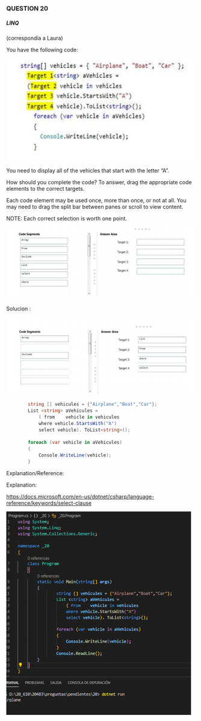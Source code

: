 ### QUESTION 20

##### LINQ

(correspondía a Laura)

You have the following code:

![alt text](answer.PNG "solucion")

You need to display all of the vehicles that start with the letter “A”.

How should you complete the code? To answer, drag the appropriate code elements to the correct targets.

Each code element may be used once, more than once, or not at all. You may need to drag the split bar between panes or scroll to view content.

NOTE: Each correct selection is worth one point.



![alt text](select.PNG "solucion")



Solucion :  


![alt text](solucion.PNG "solucion")




```c#
		string [] vehicules = {"Airplane","Boat","Car"};
		List <string> aVehicules = 
			( from    vehicle in vehicules
			where vehicle.StartsWith("A")
			select vehicle). ToList<string>();
		
		foreach (var vehicle in aVehicules)
		{
			Console.WriteLine(vehicle);
		}
``` 

   
   
   
   
Explanation/Reference:

Explanation:

 
<a href="https://docs.microsoft.com/en-us/dotnet/csharp/language-reference/keywords/select-clause">https://docs.microsoft.com/en-us/dotnet/csharp/language-reference/keywords/select-clause</a>


 

![alt text](Captura.PNG "solucion")






